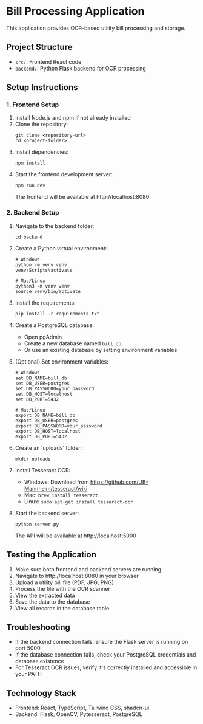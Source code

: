 
# Bill Processing Application

This application provides OCR-based utility bill processing and storage.

## Project Structure

- `src/`: Frontend React code
- `backend/`: Python Flask backend for OCR processing

## Setup Instructions

### 1. Frontend Setup

1. Install Node.js and npm if not already installed
2. Clone the repository:
   ```
   git clone <repository-url>
   cd <project-folder>
   ```
3. Install dependencies:
   ```
   npm install
   ```
4. Start the frontend development server:
   ```
   npm run dev
   ```
   The frontend will be available at http://localhost:8080

### 2. Backend Setup

1. Navigate to the backend folder:
   ```
   cd backend
   ```

2. Create a Python virtual environment:
   ```
   # Windows
   python -m venv venv
   venv\Scripts\activate

   # Mac/Linux
   python3 -m venv venv
   source venv/bin/activate
   ```

3. Install the requirements:
   ```
   pip install -r requirements.txt
   ```

4. Create a PostgreSQL database:
   - Open pgAdmin
   - Create a new database named `bill_db`
   - Or use an existing database by setting environment variables

5. (Optional) Set environment variables:
   ```
   # Windows
   set DB_NAME=bill_db
   set DB_USER=postgres
   set DB_PASSWORD=your_password
   set DB_HOST=localhost
   set DB_PORT=5432

   # Mac/Linux
   export DB_NAME=bill_db
   export DB_USER=postgres
   export DB_PASSWORD=your_password
   export DB_HOST=localhost
   export DB_PORT=5432
   ```

6. Create an 'uploads' folder:
   ```
   mkdir uploads
   ```

7. Install Tesseract OCR:
   - Windows: Download from https://github.com/UB-Mannheim/tesseract/wiki
   - Mac: `brew install tesseract`
   - Linux: `sudo apt-get install tesseract-ocr`

8. Start the backend server:
   ```
   python server.py
   ```
   The API will be available at http://localhost:5000

## Testing the Application

1. Make sure both frontend and backend servers are running
2. Navigate to http://localhost:8080 in your browser
3. Upload a utility bill file (PDF, JPG, PNG)
4. Process the file with the OCR scanner
5. View the extracted data
6. Save the data to the database
7. View all records in the database table

## Troubleshooting

- If the backend connection fails, ensure the Flask server is running on port 5000
- If the database connection fails, check your PostgreSQL credentials and database existence
- For Tesseract OCR issues, verify it's correctly installed and accessible in your PATH

## Technology Stack

- Frontend: React, TypeScript, Tailwind CSS, shadcn-ui
- Backend: Flask, OpenCV, Pytesseract, PostgreSQL
